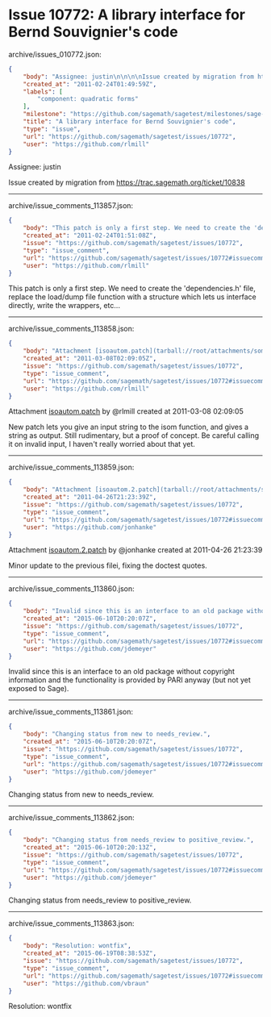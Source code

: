 # Issue 10772: A library interface for Bernd Souvignier's code

archive/issues_010772.json:
```json
{
    "body": "Assignee: justin\n\n\n\nIssue created by migration from https://trac.sagemath.org/ticket/10838\n\n",
    "created_at": "2011-02-24T01:49:59Z",
    "labels": [
        "component: quadratic forms"
    ],
    "milestone": "https://github.com/sagemath/sagetest/milestones/sage-duplicate/invalid/wontfix",
    "title": "A library interface for Bernd Souvignier's code",
    "type": "issue",
    "url": "https://github.com/sagemath/sagetest/issues/10772",
    "user": "https://github.com/rlmill"
}
```
Assignee: justin



Issue created by migration from https://trac.sagemath.org/ticket/10838





---

archive/issue_comments_113857.json:
```json
{
    "body": "This patch is only a first step. We need to create the 'dependencies.h' file, replace the load/dump file function with a structure which lets us interface directly, write the wrappers, etc...",
    "created_at": "2011-02-24T01:51:08Z",
    "issue": "https://github.com/sagemath/sagetest/issues/10772",
    "type": "issue_comment",
    "url": "https://github.com/sagemath/sagetest/issues/10772#issuecomment-113857",
    "user": "https://github.com/rlmill"
}
```

This patch is only a first step. We need to create the 'dependencies.h' file, replace the load/dump file function with a structure which lets us interface directly, write the wrappers, etc...



---

archive/issue_comments_113858.json:
```json
{
    "body": "Attachment [isoautom.patch](tarball://root/attachments/some-uuid/ticket10838/isoautom.patch) by @rlmill created at 2011-03-08 02:09:05\n\nNew patch lets you give an input string to the isom function, and gives a string as output. Still rudimentary, but a proof of concept. Be careful calling it on invalid input, I haven't really worried about that yet.",
    "created_at": "2011-03-08T02:09:05Z",
    "issue": "https://github.com/sagemath/sagetest/issues/10772",
    "type": "issue_comment",
    "url": "https://github.com/sagemath/sagetest/issues/10772#issuecomment-113858",
    "user": "https://github.com/rlmill"
}
```

Attachment [isoautom.patch](tarball://root/attachments/some-uuid/ticket10838/isoautom.patch) by @rlmill created at 2011-03-08 02:09:05

New patch lets you give an input string to the isom function, and gives a string as output. Still rudimentary, but a proof of concept. Be careful calling it on invalid input, I haven't really worried about that yet.



---

archive/issue_comments_113859.json:
```json
{
    "body": "Attachment [isoautom.2.patch](tarball://root/attachments/some-uuid/ticket10838/isoautom.2.patch) by @jonhanke created at 2011-04-26 21:23:39\n\nMinor update to the previous filei, fixing the doctest quotes.",
    "created_at": "2011-04-26T21:23:39Z",
    "issue": "https://github.com/sagemath/sagetest/issues/10772",
    "type": "issue_comment",
    "url": "https://github.com/sagemath/sagetest/issues/10772#issuecomment-113859",
    "user": "https://github.com/jonhanke"
}
```

Attachment [isoautom.2.patch](tarball://root/attachments/some-uuid/ticket10838/isoautom.2.patch) by @jonhanke created at 2011-04-26 21:23:39

Minor update to the previous filei, fixing the doctest quotes.



---

archive/issue_comments_113860.json:
```json
{
    "body": "Invalid since this is an interface to an old package without copyright information and the functionality is provided by PARI anyway (but not yet exposed to Sage).",
    "created_at": "2015-06-10T20:20:07Z",
    "issue": "https://github.com/sagemath/sagetest/issues/10772",
    "type": "issue_comment",
    "url": "https://github.com/sagemath/sagetest/issues/10772#issuecomment-113860",
    "user": "https://github.com/jdemeyer"
}
```

Invalid since this is an interface to an old package without copyright information and the functionality is provided by PARI anyway (but not yet exposed to Sage).



---

archive/issue_comments_113861.json:
```json
{
    "body": "Changing status from new to needs_review.",
    "created_at": "2015-06-10T20:20:07Z",
    "issue": "https://github.com/sagemath/sagetest/issues/10772",
    "type": "issue_comment",
    "url": "https://github.com/sagemath/sagetest/issues/10772#issuecomment-113861",
    "user": "https://github.com/jdemeyer"
}
```

Changing status from new to needs_review.



---

archive/issue_comments_113862.json:
```json
{
    "body": "Changing status from needs_review to positive_review.",
    "created_at": "2015-06-10T20:20:13Z",
    "issue": "https://github.com/sagemath/sagetest/issues/10772",
    "type": "issue_comment",
    "url": "https://github.com/sagemath/sagetest/issues/10772#issuecomment-113862",
    "user": "https://github.com/jdemeyer"
}
```

Changing status from needs_review to positive_review.



---

archive/issue_comments_113863.json:
```json
{
    "body": "Resolution: wontfix",
    "created_at": "2015-06-19T08:38:53Z",
    "issue": "https://github.com/sagemath/sagetest/issues/10772",
    "type": "issue_comment",
    "url": "https://github.com/sagemath/sagetest/issues/10772#issuecomment-113863",
    "user": "https://github.com/vbraun"
}
```

Resolution: wontfix
